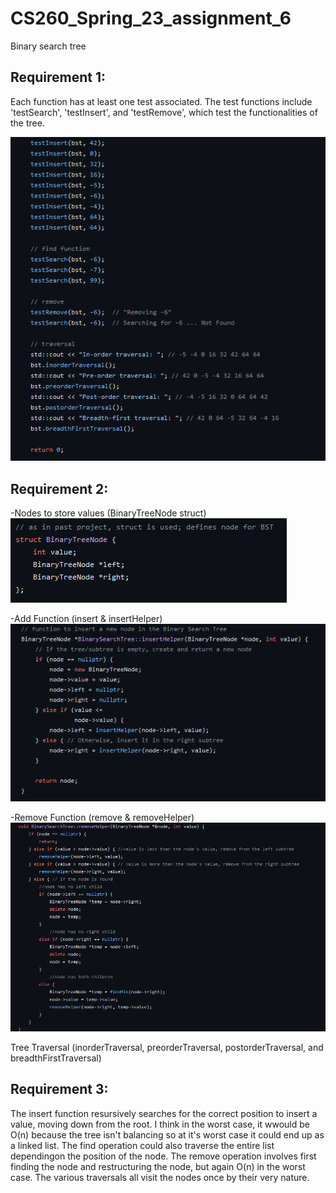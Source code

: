 # CS260_Spring_23_assignment_6
Binary search tree

## Requirement 1:
Each function has at least one test associated. The test functions include 'testSearch', 'testInsert', and 'testRemove', which test the functionalities of the tree.

![](https://github.com/TetherIO/CS260_Spring_23_assignment_6/blob/main/simpletests.png)

## Requirement 2:
-Nodes to store values
(BinaryTreeNode struct)
![](https://github.com/TetherIO/CS260_Spring_23_assignment_6/blob/main/nodestruct.png)

-Add Function
(insert & insertHelper)
![](https://github.com/TetherIO/CS260_Spring_23_assignment_6/blob/main/insertfunction.png)

-Remove Function
(remove & removeHelper)
![](https://github.com/TetherIO/CS260_Spring_23_assignment_6/blob/main/removefunction.png)

Tree Traversal
(inorderTraversal, preorderTraversal, postorderTraversal, and breadthFirstTraversal)

## Requirement 3:
The insert function resursively searches for the correct position to insert a value, moving down from the root. I think in the worst case, it wwould be O(n) because the tree isn't balancing so at it's worst case it could end up as a linked list. The find operation could also traverse the entire list dependingon the position of the node. The remove operation involves first finding the node and restructuring the node, but again O(n) in the worst case. The various traversals all visit the nodes once by their very nature.

